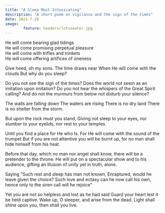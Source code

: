 ```yaml
---
title: "A Sleep Most Intoxicating"
description: "A short poem on vigilance and the sign of the times"
date: 2021-7-20
image:
        feature: headers/lotuseater.jpg
---
```


He will come bearing glad tidings  
He will come promising perpetual pleasure  
He will come with trifles and trinkets  
He will come offering artifices of oneness   

Give heed, oh my sons.
The time draws near
When He will come with the clouds
But why do you sleep?

Do you not see the sign of the times?
Does the world not seem as an imitation upon imitation?
Do you not hear the whispers of the Great Spirit calling?
And do not the murmurs from below not disturb your silence?

The walls are falling down
The waters are rising
There is no dry land
There is no shelter from the storm.

But upon the rock must you stand,
Giving not sleep to your eyes,
nor slumber to your eyelids,
nor rest to your temples.

Until you find a place for He who Is.
For He will come with the sound of the trumpet
But if you are not attentive you will be burnt up,
for no man shall hide himself from his heat.

Before that day, which no man nor angel shall know,
there will be a pretender to the throne.
He will put on a spectacular show and to his audience,
gifting an illusion of unity yet in truth, alone.

Saying "Such rest and sleep has man not known,
Enraptured, would he leave given the choice?
Such love and ectasy can he now call his own,
hence only to the siren call will he rejoice"

Yet you are not so helpless and lost as he had said
Guard your heart lest it be held captive.
Wake up, O sleeper, and arise from the dead.
Light shall shine upon you, then shall you live.  
